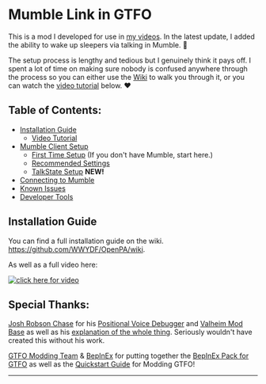 # Mumble Link in GTFO
This is a mod I developed for use in [my videos](https://youtube.com/@PerfectMachine/). In the latest update, I added the ability to wake up sleepers via talking in Mumble. 👀

The setup process is lengthy and tedious but I genuinely think it pays off. I spent a lot of time on making sure nobody is confused anywhere through the process so you can either use the [Wiki](https://github.com/WWYDF/OpenPA/wiki) to walk you through it, or you can watch the [video tutorial](#) below. ❤️

## Table of Contents:
- [Installation Guide](https://github.com/WWYDF/OpenPA/wiki/Installation:-Mod-Manager)
  - [Video Tutorial](#)
- [Mumble Client Setup](https://github.com/WWYDF/OpenPA/wiki/Configuring-Mumble)
  - [First Time Setup](https://github.com/WWYDF/OpenPA/wiki/Setting-Up-Mumble#installation) (If you don't have Mumble, start here.)
  - [Recommended Settings](https://github.com/WWYDF/OpenPA/wiki/Configuring-Mumble#positional-audio-settings-%EF%B8%8F)
  - [TalkState Setup](https://github.com/WWYDF/TalkState#installation-guide) **NEW!**
- [Connecting to Mumble](https://github.com/WWYDF/OpenPA/wiki/Connecting-to-a-Mumble-Server)
- [Known Issues](https://github.com/WWYDF/OpenPA/wiki/Known-Issues)
- [Developer Tools](https://github.com/WWYDF/OpenPA/wiki/Developer-Tools)


## Installation Guide

You can find a full installation guide on the wiki.
https://github.com/WWYDF/OpenPA/wiki.

As well as a full video here:

[![click here for video](https://i.imgur.com/5mdVBjB.jpeg)]()

## Special Thanks:
[Josh Robson Chase](https://gitlab.com/jrobsonchase) for his [Positional Voice Debugger](https://gitlab.com/jrobsonchase/mumble-position-debug) and [Valheim Mod Base](https://gitlab.com/jrobsonchase/valheimpositionalaudio) as well as his [explanation of the whole thing](https://josh.robsonchase.com/valheim-mumble/). Seriously wouldn't have created this without his work.

[GTFO Modding Team](https://discord.gg/gtfo-modding-server-782438773690597389) & [BepInEx](https://docs.bepinex.dev/) for putting together the [BepInEx Pack for GTFO](https://gtfo.thunderstore.io/package/BepInEx/BepInExPack_GTFO/) as well as the [Quickstart Guide](https://gtfo-modding.gitbook.io/wiki/) for Modding GTFO!

---
